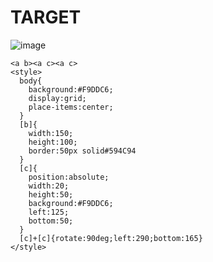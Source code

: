 # TARGET

![image](https://github.com/user-attachments/assets/9a63e6c0-6937-40c9-94f5-2bd5f9c16d5e)

```
<a b><a c><a c>
<style>
  body{
    background:#F9DDC6;
    display:grid;
    place-items:center;
  }
  [b]{
    width:150;
    height:100;
    border:50px solid#594C94
  }
  [c]{
    position:absolute;
    width:20;
    height:50;
    background:#F9DDC6;
    left:125;
    bottom:50;
  }
  [c]+[c]{rotate:90deg;left:290;bottom:165}
</style>
```
